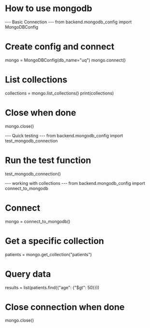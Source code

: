 # How to use mongodb

--- Basic Connection ---
from backend.mongodb_config import MongoDBConfig

# Create config and connect
mongo = MongoDBConfig(db_name="uq")
mongo.connect()

# List collections
collections = mongo.list_collections()
print(collections)

# Close when done
mongo.close()

--- Quick testing ---
from backend.mongodb_config import test_mongodb_connection

# Run the test function
test_mongodb_connection()

--- working with collections ---
from backend.mongodb_config import connect_to_mongodb

# Connect
mongo = connect_to_mongodb()

# Get a specific collection
patients = mongo.get_collection("patients")

# Query data
results = list(patients.find({"age": {"$gt": 50}}))

# Close connection when done
mongo.close()